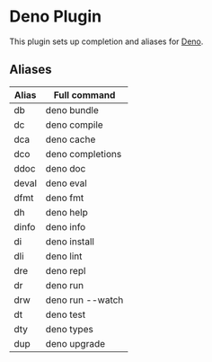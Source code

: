 # Deno Plugin

This plugin sets up completion and aliases for [Deno](https://deno.land/).

## Aliases

| Alias | Full command |
| --- | --- |
| db | deno bundle |
| dc | deno compile |
| dca | deno cache |
| dco | deno completions |
| ddoc | deno doc |
| deval | deno eval |
| dfmt | deno fmt |
| dh | deno help |
| dinfo | deno info |
| di | deno install |
| dli | deno lint |
| dre | deno repl |
| dr | deno run |
| drw | deno run --watch |
| dt | deno test |
| dty | deno types |
| dup | deno upgrade |
